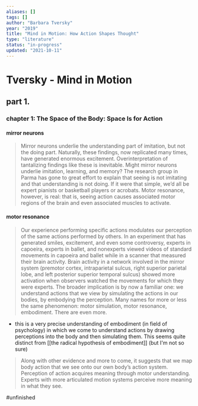 ```yaml
---
aliases: []
tags: []
author: "Barbara Tversky"
year: "2019"
title: "Mind in Motion: How Action Shapes Thought"
type: "literature"
status: "in-progress"
updated: "2021-10-11"
---
```


# Tversky - Mind in Motion

## part 1.

### chapter 1: The Space of the Body: Space Is for Action

#### mirror neurons

> Mirror neurons underlie the understanding part of imitation, but not the doing part. Naturally, these findings, now replicated many times, have generated enormous excitement. Overinterpretation of tantalizing findings like these is inevitable. Might mirror neurons underlie imitation, learning, and memory? The research group in Parma has gone to great effort to explain that seeing is not imitating and that understanding is not doing. If it were that simple, we’d all be expert pianists or basketball players or acrobats. Motor resonance, however, is real: that is, seeing action causes associated motor regions of the brain and even associated muscles to activate.

#### motor resonance 

> Our experience performing specific actions modulates our perception of the same actions performed by others. In an experiment that has generated smiles, excitement, and even some controversy, experts in capoeira, experts in ballet, and nonexperts viewed videos of standard movements in capoeira and ballet while in a scanner that measured their brain activity. Brain activity in a network involved in the mirror system (premotor cortex, intraparietal sulcus, right superior parietal lobe, and left posterior superior temporal sulcus) showed more activation when observers watched the movements for which they were experts.
> The broader implication is by now a familiar one: we understand actions that we view by simulating the actions in our bodies, by embodying the perception. Many names for more or less the same phenomenon: motor simulation, motor resonance, embodiment. There are even more.

- this is a very precise understanding of embodiment (in field of psychology) in which we come to understand actions by drawing perceptions into the body and then simulating them. This seems quite distinct from [[the radical hypothesis of embodiment]] (but I'm not so sure) 

> Along with other evidence and more to come, it suggests that we map body action that we see onto our own body’s action system. Perception of action acquires meaning through motor understanding. Experts with more articulated motion systems perceive more meaning in what they see.

#unfinished


